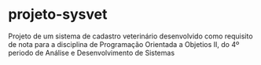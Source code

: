 # projeto-sysvet
Projeto de um sistema de cadastro veterinário desenvolvido como requisito de nota para a disciplina de Programação Orientada a Objetios II, do 4º periodo de Análise e Desenvolvimento de Sistemas
